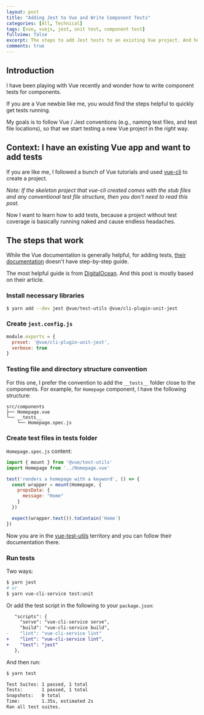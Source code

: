 ```yaml
---
layout: post
title: "Adding Jest to Vue and Write Component Tests"
categories: [All, Technical]
tags: [vue, vuejs, jest, unit test, component test]
fullview: false
excerpt: The steps to add Jest tests to an existing Vue project. And how to follow Jest conventions.
comments: true
---
```


## Introduction

I have been playing with Vue recently and wonder how to write component tests for components.

If you are a Vue newbie like me, you would find the steps helpful to quickly get tests running.

My goals is to follow Vue / Jest conventions (e.g., naming test files, and test file locations), so that we start testing a new Vue project in the _right_ way.

## Context: I have an existing Vue app and want to add tests
If you are like me, I followed a bunch of Vue tutorials and used [vue-cli](https://cli.vuejs.org/guide/creating-a-project.html) to create a project.

_Note: If the skeleton project that vue-cli created comes with the stub files and _any_ conventional test file structure, then you don't need to read this post._

Now I want to learn how to add tests, because a project without test coverage is basically running naked and cause endless headaches.

## The steps that work
While the Vue documentation is generally helpful, for adding tests, [their documentation](https://vuejs.org/v2/guide/testing.html) doesn't have step-by-step guide.

The most helpful guide is from [DigitalOcean](https://www.digitalocean.com/community/tutorials/vuejs-vue-testing). And this post is mostly based on their article.

### Install necessary libraries
```bash
$ yarn add --dev jest @vue/test-utils @vue/cli-plugin-unit-jest
```

### Create `jest.config.js`
```js
module.exports = {
  preset: '@vue/cli-plugin-unit-jest',
  verbose: true
}
```

### Testing file and directory structure convention

For this one, I prefer the convention to add the `__tests__` folder close to the components. For example, for `Homepage` component, I have the following structure:

```
src/components
├── Homepage.vue
└── __tests__
    └── Homepage.spec.js
```

### Create test files in __tests__ folder
`Homepage.spec.js` content:

```js
import { mount } from '@vue/test-utils'
import Homepage from '../Homepage.vue'

test('renders a homepage with a keyword', () => {
  const wrapper = mount(Homepage, {
    propsData: {
      message: "Home"
    }
  })

  expect(wrapper.text()).toContain('Home')
})
```

Now you are in the [vue-test-utils](https://vue-test-utils.vuejs.org/guides/#getting-started) territory and you can follow their documentation there.

### Run tests
Two ways:

```bash
$ yarn jest
# or
$ yarn vue-cli-service test:unit
```

Or add the test script in the following to your `package.json`:

```diff
   "scripts": {
     "serve": "vue-cli-service serve",
     "build": "vue-cli-service build",
-    "lint": "vue-cli-service lint"
+    "lint": "vue-cli-service lint",
+    "test": "jest"
   },
```

And then run:
```bash
$ yarn test

Test Suites: 1 passed, 1 total
Tests:       1 passed, 1 total
Snapshots:   0 total
Time:        1.35s, estimated 2s
Ran all test suites.
```
